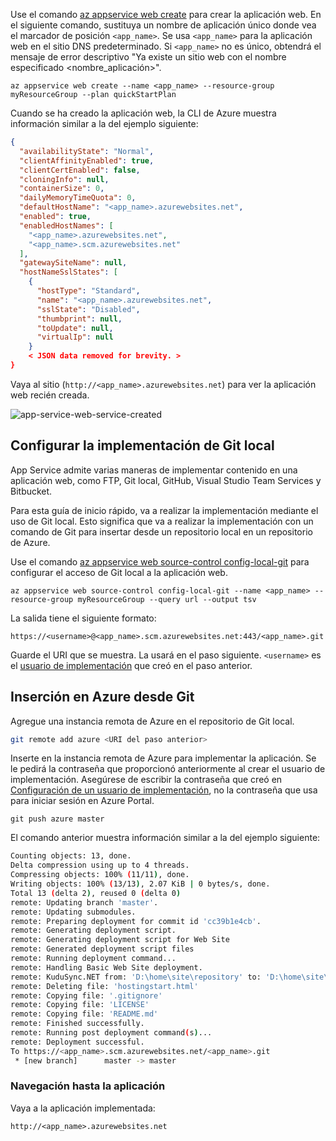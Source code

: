 Use el comando [az appservice web create](/cli/azure/appservice/web#create) para crear la aplicación web. En el siguiente comando, sustituya un nombre de aplicación único donde vea el marcador de posición `<app_name>`. Se usa `<app_name>` para la aplicación web en el sitio DNS predeterminado. Si `<app_name>` no es único, obtendrá el mensaje de error descriptivo "Ya existe un sitio web con el nombre especificado <nombre_aplicación>".

```azurecli
az appservice web create --name <app_name> --resource-group myResourceGroup --plan quickStartPlan
```

Cuando se ha creado la aplicación web, la CLI de Azure muestra información similar a la del ejemplo siguiente:

```json
{
  "availabilityState": "Normal",
  "clientAffinityEnabled": true,
  "clientCertEnabled": false,
  "cloningInfo": null,
  "containerSize": 0,
  "dailyMemoryTimeQuota": 0,
  "defaultHostName": "<app_name>.azurewebsites.net",
  "enabled": true,
  "enabledHostNames": [
    "<app_name>.azurewebsites.net",
    "<app_name>.scm.azurewebsites.net"
  ],
  "gatewaySiteName": null,
  "hostNameSslStates": [
    {
      "hostType": "Standard",
      "name": "<app_name>.azurewebsites.net",
      "sslState": "Disabled",
      "thumbprint": null,
      "toUpdate": null,
      "virtualIp": null
    }
    < JSON data removed for brevity. >
}
```

Vaya al sitio (`http://<app_name>.azurewebsites.net`) para ver la aplicación web recién creada.

![app-service-web-service-created](../articles/app-service-web/media/app-service-web-get-started-nodejs-poc/app-service-web-service-created.png)


## <a name="configure-local-git-deployment"></a>Configurar la implementación de Git local

App Service admite varias maneras de implementar contenido en una aplicación web, como FTP, Git local, GitHub, Visual Studio Team Services y Bitbucket. 

Para esta guía de inicio rápido, va a realizar la implementación mediante el uso de Git local. Esto significa que va a realizar la implementación con un comando de Git para insertar desde un repositorio local en un repositorio de Azure. 

Use el comando [az appservice web source-control config-local-git](/cli/azure/appservice/web/source-control#config-local-git) para configurar el acceso de Git local a la aplicación web.

```azurecli
az appservice web source-control config-local-git --name <app_name> --resource-group myResourceGroup --query url --output tsv
```

La salida tiene el siguiente formato:

```
https://<username>@<app_name>.scm.azurewebsites.net:443/<app_name>.git
```

Guarde el URI que se muestra. La usará en el paso siguiente. `<username>` es el [usuario de implementación](#configure-a-deployment-user) que creó en el paso anterior.

## <a name="push-to-azure-from-git"></a>Inserción en Azure desde Git

Agregue una instancia remota de Azure en el repositorio de Git local.

```bash
git remote add azure <URI del paso anterior>
```

Inserte en la instancia remota de Azure para implementar la aplicación. Se le pedirá la contraseña que proporcionó anteriormente al crear el usuario de implementación. Asegúrese de escribir la contraseña que creó en [Configuración de un usuario de implementación](#configure-a-deployment-user), no la contraseña que usa para iniciar sesión en Azure Portal.

```azurecli
git push azure master
```

El comando anterior muestra información similar a la del ejemplo siguiente:

```bash
Counting objects: 13, done.
Delta compression using up to 4 threads.
Compressing objects: 100% (11/11), done.
Writing objects: 100% (13/13), 2.07 KiB | 0 bytes/s, done.
Total 13 (delta 2), reused 0 (delta 0)
remote: Updating branch 'master'.
remote: Updating submodules.
remote: Preparing deployment for commit id 'cc39b1e4cb'.
remote: Generating deployment script.
remote: Generating deployment script for Web Site
remote: Generated deployment script files
remote: Running deployment command...
remote: Handling Basic Web Site deployment.
remote: KuduSync.NET from: 'D:\home\site\repository' to: 'D:\home\site\wwwroot'
remote: Deleting file: 'hostingstart.html'
remote: Copying file: '.gitignore'
remote: Copying file: 'LICENSE'
remote: Copying file: 'README.md'
remote: Finished successfully.
remote: Running post deployment command(s)...
remote: Deployment successful.
To https://<app_name>.scm.azurewebsites.net/<app_name>.git
 * [new branch]      master -> master
```

### <a name="browse-to-the-app"></a>Navegación hasta la aplicación


Vaya a la aplicación implementada:

```
http://<app_name>.azurewebsites.net
```

